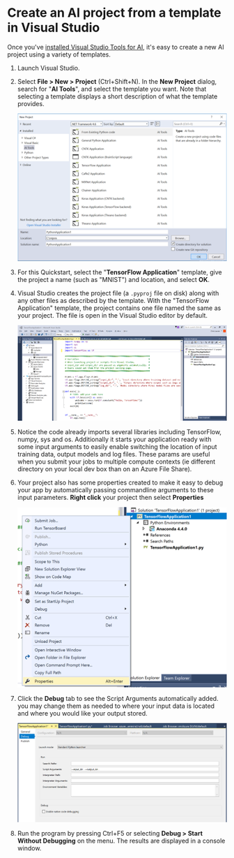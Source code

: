 ---
---
# Create an AI project from a template in Visual Studio

Once you've [installed Visual Studio Tools for AI](installation.md), it's easy to create a new AI project using a variety of templates.

1. Launch Visual Studio.

1. Select **File > New > Project** (Ctrl+Shift+N). In the **New Project** dialog, search for "**AI Tools**", and select the template you want. Note that selecting a template displays a short description of what the template provides. 

    ![VS2017 New Project dialog with Python template](media\create-project\new-ai-project.png)

1. For this Quickstart, select the "**TensorFlow Application**" template, give the project a name (such as "MNIST") and location, and select **OK**. 

1. Visual Studio creates the project file (a `.pyproj` file on disk) along with any other files as described by the template. With the "TensorFlow Application" template, the project contains one file named the same as your project. The file is open in the Visual Studio editor by default.

    ![Resulting project when using the Python Application template](media\create-project\new-tensorflowapp.png)

1. Notice the code already imports several libraries including TensorFlow, numpy, sys and os. Additionally it starts your application ready with some input arguments to easily enable switching the location of input training data, output models and log files. These params are useful when you submit your jobs to multiple compute contexts (ie different directory on your local dev box than on an Azure File Share). 

1. Your project also has some properties created to make it easy to debug your app by automatically passing commandline arguments to these input parameters. **Right click** your project then select **Properties** 

    ![Properties](media\create-project\project-properties.png)

1. Click the **Debug** tab to see the Script Arguments automatically added. you may change them as needed to where your input data is located and where you would like your output stored.

	![Properties](media\create-project\/project-properties_1.png)

1. Run the program by pressing Ctrl+F5 or selecting **Debug > Start Without Debugging** on the menu. The results are displayed in a console window.
